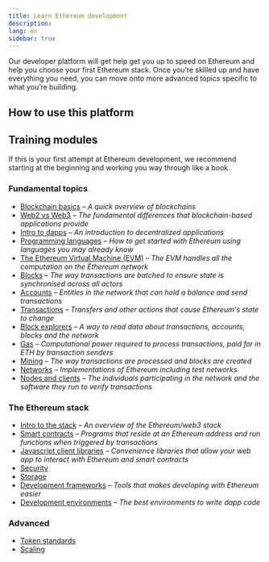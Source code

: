 ```yaml
---
title: Learn Ethereum development
description:
lang: en
sidebar: true
---
```


Our developer platform will get help get you up to speed on Ethereum and help you choose your first Ethereum stack. Once you’re skilled up and have everything you need, you can move onto more advanced topics specific to what you’re building.

## How to use this platform

## Training modules

If this is your first attempt at Ethereum development, we recommend starting at the beginning and working you way through like a book.

### Fundamental topics

- [Blockchain basics](/en/developers/learn/blockchain-basics/) _– A quick overview of blockchains_
- [Web2 vs Web3](/en/developers/learn/web2-vs-web3/) _– The fundamental differences that blockchain-based applications provide_
- [Intro to dapps](/en/developers/learn/dapps/) _– An introduction to decentralized applications_
- [Programming languages](/en/developers/learn/programming-languages/) _– How to get started with Ethereum using languages you may already know_
- [The Ethereum Virtual Machine (EVM)](/en/developers/learn/evm/) _– The EVM handles all the computation on the Ethereum network_
- [Blocks](/en/developers/learn/blocks/) _– The way transactions are batched to ensure state is synchronised across all actors_
- [Accounts](/en/developers/learn/accounts/) _– Entities in the network that can hold a balance and send transactions_
- [Transactions](/en/developers/learn/transactions/) _– Transfers and other actions that cause Ethereum's state to change_
- [Block explorers](/en/developers/learn/block-explorers/) _– A way to read data about transactions, accounts, blocks and the network_
- [Gas](/en/developers/learn/gas/) _– Computational power required to process transactions, paid for in ETH by transaction senders_
- [Mining](/en/developers/learn/mining/) _– The way transactions are processed and blocks are created_
- [Networks](/en/developers/learn/networks/) _– Implementations of Ethereum including test networks_
- [Nodes and clients](/en/developers/learn/nodes-and-clients/) _– The individuals participating in the network and the software they run to verify transactions_

### The Ethereum stack

- [Intro to the stack](/en/developers/learn/intro-to-stack/) _– An overview of the Ethereum/web3 stack_
- [Smart contracts](/en/developers/learn/smart-contracts/) _– Programs that reside at an Ethereum address and run functions when triggered by transactions_
- [Javascript client libraries](/en/developers/learn/javascript-client-libraries/) _– Convenience libraries that allow your web app to interact with Ethereum and smart contracts_
- [Security](/en/developers/learn/security/)
- [Storage](/en/developers/learn/storage/)
- [Development frameworks](/en/developers/learn/development-frameworks/) _– Tools that makes developing with Ethereum easier_
- [Development environments](/en/developers/learn/IDEs/) _– The best environments to write dapp code_

### Advanced

- [Token standards](/en/developers/learn/tokens/)
- [Scaling](/en/developers/learn/scaling/)
